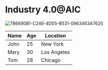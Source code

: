 # Industry 4.0@AIC 


![7B6690B1-C246-4D05-B531-0963463A7620](https://user-images.githubusercontent.com/81687385/230735958-67c18a5b-b558-4601-888c-ad535a7204b3.jpg)









| Name | Age | Location |
|------|-----|----------|
| John | 25 | New York |
| Mary | 30 | Los Angeles |
| Tom | 28 | Chicago |






